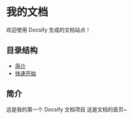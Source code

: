 # 我的文档

欢迎使用 Docsify 生成的文档站点！

## 目录结构
- [简介](#简介)
- [快速开始](quick-start.md)

## 简介
这是我的第一个 Docsify 文档项目 这是文档的首页~

